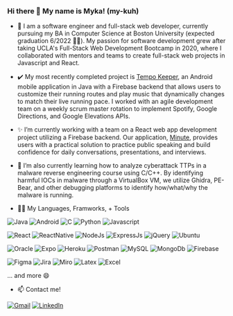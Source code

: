 ### Hi there 👋 My name is Myka! (my-kuh)

- 💬 I am a software engineer and full-stack web developer, currently pursuing my BA in Computer Science at Boston University (expected graduation 6/2022 👩‍🎓). My passion for software development grew after taking UCLA's Full-Stack Web Development Bootcamp in 2020, where I collaborated with mentors and teams to create full-stack web projects in Javascript and React.

- ✔️ My most recently completed project is [Tempo Keeper](https://github.com/mykakugaya/tempo-keeper), an Android mobile application in Java with a Firebase backend that allows users to customize their running routes and play music that dynamically changes to match their live running pace. I worked with an agile development team on a weekly scrum master rotation to implement Spotify, Google Directions, and Google Elevations APIs. 

- ✨ I’m currently working with a team on a React web app development project utilizing a Firebase backend. Our application, [Minute](https://github.com/andyyvo/minute-react), provides users with a practical solution to practice public speaking and build confidence for daily conversations, presentations, and interviews.

- 🌱 I’m also currently learning how to analyze cyberattack TTPs in a malware reverse engineering course using C/C++. By identifying harmful IOCs in malware through a VirtualBox VM, we utilize Ghidra, PE-Bear, and other debugging platforms to identify how/what/why the malware is running.

- 👩‍💻 My Languages, Framworks, + Tools

![Java](https://img.shields.io/badge/Java-ED8B00?style=for-the-badge&logo=java&logoColor=white)
![Android](https://img.shields.io/badge/Android-3DDC84?style=for-the-badge&logo=android&logoColor=white)
![C](https://img.shields.io/badge/C-00599C?style=for-the-badge&logo=c&logoColor=white)
![Python](https://img.shields.io/badge/Python-FFD43B?style=for-the-badge&logo=python&logoColor=blue)
![Javascript](https://img.shields.io/badge/JavaScript-323330?style=for-the-badge&logo=javascript&logoColor=F7DF1E)

![React](https://img.shields.io/badge/React-20232A?style=for-the-badge&logo=react&logoColor=61DAFB)
![ReactNative](https://img.shields.io/badge/React_Native-20232A?style=for-the-badge&logo=react&logoColor=61DAFB)
![NodeJs](https://img.shields.io/badge/Node.js-339933?style=for-the-badge&logo=nodedotjs&logoColor=white)
![ExpressJs](https://img.shields.io/badge/Express.js-000000?style=for-the-badge&logo=express&logoColor=white)
![jQuery](https://img.shields.io/badge/jQuery-0769AD?style=for-the-badge&logo=jquery&logoColor=white)
![Ubuntu](https://img.shields.io/badge/Ubuntu-E95420?style=for-the-badge&logo=ubuntu&logoColor=white)

![Oracle](https://img.shields.io/badge/Oracle-F80000?style=for-the-badge&logo=oracle&logoColor=black)
![Expo](https://img.shields.io/badge/Expo-1B1F23?style=for-the-badge&logo=expo&logoColor=white)
![Heroku](https://img.shields.io/badge/Heroku-430098?style=for-the-badge&logo=heroku&logoColor=white)
![Postman](https://img.shields.io/badge/Postman-FF6C37?style=for-the-badge&logo=Postman&logoColor=white)
![MySQL](https://img.shields.io/badge/MySQL-005C84?style=for-the-badge&logo=mysql&logoColor=white)
![MongoDb](https://img.shields.io/badge/MongoDB-4EA94B?style=for-the-badge&logo=mongodb&logoColor=white)
![Firebase](https://img.shields.io/badge/firebase-ffca28?style=for-the-badge&logo=firebase&logoColor=black)

![Figma](https://img.shields.io/badge/Figma-F24E1E?style=for-the-badge&logo=figma&logoColor=white)
![Jira](https://img.shields.io/badge/Jira-0052CC?style=for-the-badge&logo=Jira&logoColor=white)
![Miro](https://img.shields.io/badge/Miro-050038?style=for-the-badge&logo=Miro&logoColor=white)
![Latex](https://img.shields.io/badge/LaTeX-47A141?style=for-the-badge&logo=LaTeX&logoColor=white)
![Excel](https://img.shields.io/badge/Microsoft_Excel-217346?style=for-the-badge&logo=microsoft-excel&logoColor=white)

... and more 😄

- 📫 Contact me!

[![Gmail](https://img.shields.io/badge/Gmail-D14836?style=for-the-badge&logo=gmail&logoColor=white)](mailto:mykakug129@gmail.com)
[![LinkedIn](https://img.shields.io/badge/LinkedIn-0077B5?style=for-the-badge&logo=linkedin&logoColor=white)](https://www.linkedin.com/in/mykakugaya/)
